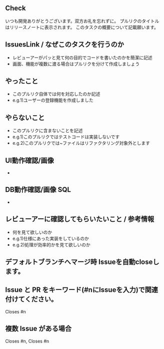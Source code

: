 ## Check
いつも開発ありがとうございます。双方お礼を忘れずに。
プルリクのタイトルはリリースノートに表示されます。
このタスクの概要について記載願います。

## IssuesLink / なぜこのタスクを行うのか
- レビューアーがパッと見て何の目的でコードを書いたのかを簡潔に記述
- 画面、機能が複数に渡る場合はプルリクを分けて作成しましょう

## やったこと
- このプルリク自体では何を対応したのか記述
- e.g.1)ユーザーの登録機能を作成しました

## やらないこと
- このプルリクに含まないことを記述
- e.g.1)このプルリクではテストコードは実装しないです
- e.g.2)このプルリクでは~ファイルはリファクタリング対象外とします

## UI動作確認/画像
- 

## DB動作確認/画像 SQL
- 

## レビューアーに確認してもらいたいこと / 参考情報
- 何を見て欲しいのか
- e.g.1)仕様にあった実装をしているのか
- e.g.2)処理が効率的かを見て欲しいのか

## デフォルトブランチへマージ時 Issueを自動closeします。
## Issue と PR をキーワード(#nにIssueを入力)で関連付けてください。
Closes #n
## 複数 Issue がある場合
Closes #n, Closes #n

<!-- close
closes
closed
fix
fixes
fixed
resolve
resolves
resolved -->